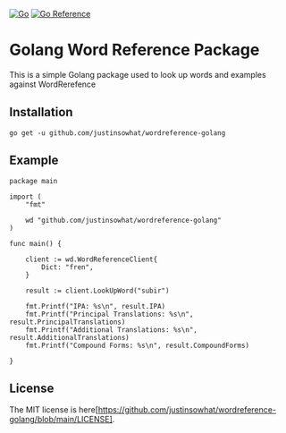 [![Go](https://github.com/justinsowhat/wordreference-golang/actions/workflows/go.yml/badge.svg?branch=main)](https://github.com/justinsowhat/wordreference-golang/actions/workflows/go.yml)
[![Go Reference](https://pkg.go.dev/github.com/justinsowhat/wordreference-golang.svg)](https://pkg.go.dev/github.com/justinsowhat/wordreference-golang)


# Golang Word Reference Package
This is a simple Golang package used to look up words and examples against WordRerefence

## Installation
```
go get -u github.com/justinsowhat/wordreference-golang
```

## Example
```
package main

import (
	"fmt"

	wd "github.com/justinsowhat/wordreference-golang"
)

func main() {

	client := wd.WordReferenceClient{
		Dict: "fren",
	}

	result := client.LookUpWord("subir")

	fmt.Printf("IPA: %s\n", result.IPA)
	fmt.Printf("Principal Translations: %s\n", result.PrincipalTranslations)
	fmt.Printf("Additional Translations: %s\n", result.AdditionalTranslations)
	fmt.Printf("Compound Forms: %s\n", result.CompoundForms)

}
```

## License
The MIT license is here[https://github.com/justinsowhat/wordreference-golang/blob/main/LICENSE].
